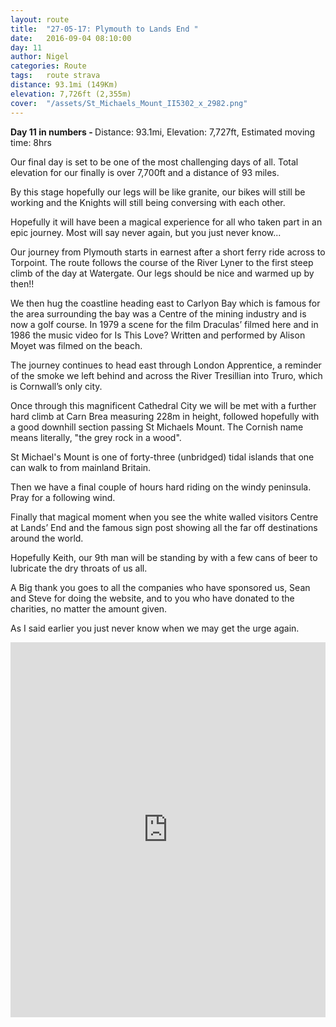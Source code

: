 ```yaml
---
layout: route
title:  "27-05-17: Plymouth to Lands End "
date:   2016-09-04 08:10:00
day: 11
author: Nigel
categories: Route
tags:	route strava
distance: 93.1mi (149Km)
elevation: 7,726ft (2,355m)
cover:  "/assets/St_Michaels_Mount_II5302_x_2982.png"
---
```


<div class="key-stats">
  <strong>Day 11 in numbers - </strong> Distance: 93.1mi, Elevation: 7,727ft, Estimated moving time: 8hrs
</div>

Our final day is set to be one of the most challenging days of all. Total elevation for our finally is over 7,700ft and a distance of 93 miles.

By this stage hopefully our legs will be like granite, our bikes will still be working and the Knights will still being conversing with each other.

Hopefully it will have been a magical experience for all who taken part in an epic journey. Most will say never again, but you just never know...

Our journey from Plymouth starts in earnest after a short ferry ride across to Torpoint. The route follows the course of the River Lyner to the first steep climb of the day at Watergate. Our legs should be nice and warmed up by then!!

We then hug the coastline heading east to Carlyon Bay which is famous for the area surrounding the bay was a Centre of the mining industry and is now a golf course. In 1979 a scene for the film Draculas’ filmed here and in 1986 the music video for Is This Love? Written and performed by Alison Moyet was filmed on the beach.

The journey continues to head east through London Apprentice, a reminder of the smoke we left behind and across the River Tresillian into Truro, which is Cornwall’s only city.

Once through this magnificent Cathedral City we will be met with a further hard climb at Carn Brea measuring 228m in height, followed hopefully with a good downhill section passing St Michaels Mount. The Cornish name means literally, "the grey rock in a wood".

St Michael's Mount is one of forty-three (unbridged) tidal islands that one can walk to from mainland Britain.

Then we have a final couple of hours hard riding on the windy peninsula. Pray for a following wind.

Finally that magical moment when you see the white walled visitors Centre at Lands’ End and the famous sign post showing all the far off destinations around the world.

Hopefully Keith, our 9th man will be standing by with a few cans of beer to lubricate the dry throats of us all.

A Big thank you goes to all the companies who have sponsored us, Sean and Steve for doing the website, and to you who have donated to the charities, no matter the amount given.

As I said earlier you just never know when we may get the urge again.


<iframe style="width:100%;height:600px;" src="https://veloviewer.com/routes/6937694/embed2" frameborder="0" scrolling="no"></iframe>
